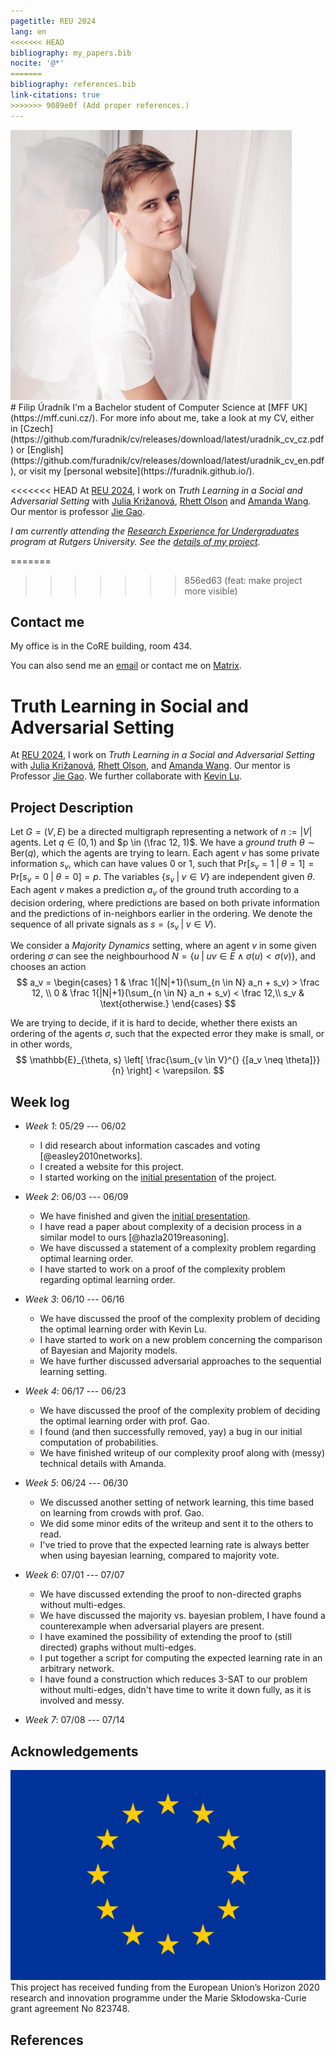 ```yaml
---
pagetitle: REU 2024
lang: en
<<<<<<< HEAD
bibliography: my_papers.bib
nocite: '@*'
=======
bibliography: references.bib
link-citations: true
>>>>>>> 9089e0f (Add proper references.)
---
```

<div id="profilepic_div"><img id="profilepic" src="data/profile_pic.jpg"/></div>
# Filip&nbsp;Úradník
I'm a Bachelor student of Computer Science at&nbsp;[MFF&nbsp;UK](https://mff.cuni.cz/).
For more info about me, take a look at&nbsp;my&nbsp;CV, either in&nbsp;[Czech](https://github.com/furadnik/cv/releases/download/latest/uradnik_cv_cz.pdf)
or&nbsp;[English](https://github.com/furadnik/cv/releases/download/latest/uradnik_cv_en.pdf), or&nbsp;visit my&nbsp;[personal&nbsp;website](https://furadnik.github.io/).

<<<<<<< HEAD
At [REU 2024](https://reu.dimacs.rutgers.edu/2024/), I work on _Truth Learning in a Social and Adversarial Setting_ with&nbsp;[Julia Križanová](https://reu.dimacs.rutgers.edu/~jk2238/), [Rhett Olson](https://reu.dimacs.rutgers.edu/~ro330/) and [Amanda Wang](https://reu.dimacs.rutgers.edu/~aw1115/).\
Our mentor is professor [Jie Gao](https://sites.rutgers.edu/jie-gao/about/).

_I am currently attending the [Research Experience for Undergraduates](https://reu.dimacs.rutgers.edu/) program at Rutgers University. See the [details of my project](https://reu.dimacs.rutgers.edu/~fu37/)._

=======
>>>>>>> 856ed63 (feat: make project more visible)
## Contact me

My office is in the CoRE building, room 434.

You can also send me an [email](mailto:uradnik@kam.mff.cuni.cz) or&nbsp;contact me on [Matrix](https://matrix.to/#/@furadnik:matrix.org).

# Truth Learning in Social and Adversarial Setting

At [REU 2024](https://reu.dimacs.rutgers.edu/2024/), I work on _Truth Learning in a Social and Adversarial Setting_ with&nbsp;[Julia Križanová](https://reu.dimacs.rutgers.edu/~jk2238/), [Rhett Olson](https://reu.dimacs.rutgers.edu/~ro330/), and&nbsp;[Amanda&nbsp;Wang](https://reu.dimacs.rutgers.edu/~aw1115/).
Our mentor is Professor [Jie Gao](https://sites.rutgers.edu/jie-gao/about/).
We further collaborate with [Kevin Lu](https://www.math.rutgers.edu/people/department-directory/detail/344-department-directory/1983-lu-kevin).

## Project Description

Let $G = \left( V,E \right)$ be a directed multigraph representing a network of $n := |V|$ agents.
Let $q \in (0,1)$ and $p \in (\frac 12, 1)$. 
We have a *ground truth* $\theta \sim \text{Ber}(q)$, which the agents are trying to learn.
Each agent $v$ has some private information $s_v$, which can have values 0 or 1, such that $\text{Pr}[s_v = 1 \;|\; \theta = 1] = \text{Pr}[s_v = 0 \;|\; \theta = 0] = p$.
The variables $\{s_v \;|\; v \in V\}$ are independent given $\theta$.
Each agent $v$ makes a prediction $a_v$ of the ground truth according to a decision ordering, where predictions are based on both private information and the predictions of in-neighbors earlier in the ordering. 
We denote the sequence of all private signals as $s = (s_v \;|\; v \in V)$.

We consider a *Majority Dynamics* setting, where an agent $v$ in some given ordering $\sigma$ can see the neighbourhood $N = \{u \;|\; uv \in E \land \sigma(u) < \sigma(v) \}$, and chooses an action  $$
    a_v = \begin{cases}
        1 & \frac 1{|N|+1}(\sum_{n \in N} a_n + s_v) > \frac 12, \\
        0 & \frac 1{|N|+1}(\sum_{n \in N} a_n + s_v) < \frac 12,\\
        s_v & \text{otherwise.}
    \end{cases}
$$

We are trying to decide, if it is hard to decide, whether there exists an ordering of the agents $\sigma$, such that the expected error they make is small, or in other words, $$
		\mathbb{E}_{\theta, s} \left[ \frac{\sum_{v \in V}^{} {[a_v \neq \theta]}}{n} \right] < \varepsilon.
$$

## Week log

* _Week 1_: 05/29 --- 06/02
    - I did research about information cascades and voting [@easley2010networks].
    - I created a website for this project.
    - I started working on the [initial presentation](data/initial_prez.pdf) of the project.

* _Week 2_: 06/03 --- 06/09
    - We have finished and given the [initial presentation](data/initial_prez.pdf).
    - I have read a paper about complexity of a decision process in a similar model to ours [@hazla2019reasoning].
    - We have discussed a statement of a complexity problem regarding optimal learning order.
    - I have started to work on a proof of the complexity problem regarding optimal learning order.

* _Week 3_: 06/10 --- 06/16
    - We have discussed the proof of the complexity problem of deciding the optimal learning order with Kevin Lu.
    - I have started to work on a new problem concerning the comparison of Bayesian and Majority models.
    - We have further discussed adversarial approaches to the sequential learning setting.

* _Week 4_: 06/17 --- 06/23
    - We have discussed the proof of the complexity problem of deciding the optimal learning order with prof. Gao.
    - I found (and then successfully removed, yay) a bug in our initial computation of probabilities.
    - We have finished writeup of our complexity proof along with (messy) technical details with Amanda.

* _Week 5_: 06/24 --- 06/30
    - We discussed another setting of network learning, this time based on learning from crowds with prof. Gao.
    - We did some minor edits of the writeup and sent it to the others to read.
    - I've tried to prove that the expected learning rate is always better when using bayesian learning, compared to majority vote.
    
* _Week 6_: 07/01 --- 07/07
    - We have discussed extending the proof to non-directed graphs without multi-edges.
    - We have discussed the majority vs. bayesian problem, I have found a counterexample when adversarial players are present.
    - I have examined the possibility of extending the proof to (still directed) graphs without multi-edges.
    - I put together a script for computing the expected learning rate in an arbitrary network.
    - I have found a construction which reduces 3-SAT to our problem without multi-edges, didn't have time to write it down fully, as it is involved and messy.

* _Week 7_: 07/08 --- 07/14

## Acknowledgements

<div id="eu_div"><img id="eu" src="data/eu.png"/></div>
This project has received funding from the European Union’s Horizon 2020 research and innovation programme under the Marie Skłodowska-Curie grant agreement No 823748.

## References
